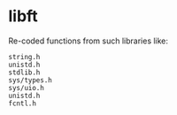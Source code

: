 # libft

Re-coded functions from such libraries like:

	string.h
	unistd.h
	stdlib.h
	sys/types.h
	sys/uio.h
	unistd.h
	fcntl.h